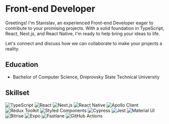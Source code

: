 # Front-end Developer

Greetings! I'm Stanislav, an experienced Front-end Developer eager to contribute to your promising projects. With a solid foundation in TypeScript, React, Next.js, and React Native, I'm ready to help bring your ideas to life.

Let's connect and discuss how we can collaborate to make your projects a reality.

## Education

- Bachelor of Computer Science, Dniprovsky State Technical University

## Skillset

![TypeScript](https://img.shields.io/badge/-TypeScript-007ACC?style=flat&logo=typescript&logoColor=white)
![React](https://img.shields.io/badge/-React-61DAFB?style=flat&logo=react&logoColor=white)
![Next.js](https://img.shields.io/badge/-Next.js-000000?style=flat&logo=next.js&logoColor=white)
![React Native](https://img.shields.io/badge/-React_Native-61DAFB?style=flat&logo=react&logoColor=white)
![Apollo Client](https://img.shields.io/badge/-Apollo_Client-311C87?style=flat&logo=apollo-graphql&logoColor=white)
![Redux Toolkit](https://img.shields.io/badge/-Redux_Toolkit-764ABC?style=flat&logo=redux&logoColor=white)
![Styled Components](https://img.shields.io/badge/-Styled_Components-DB7093?style=flat&logo=styled-components&logoColor=white)
![Cypress](https://img.shields.io/badge/-Cypress-17202C?style=flat&logo=cypress&logoColor=white)
![Jest](https://img.shields.io/badge/-Jest-C21325?style=flat&logo=jest&logoColor=white)
![Material UI](https://img.shields.io/badge/-Material_UI-0081CB?style=flat&logo=material-ui&logoColor=white)
![Bitrise](https://img.shields.io/badge/-Bitrise-683D87?style=flat&logo=bitrise&logoColor=white)
![Expo](https://img.shields.io/badge/-Expo-000020?style=flat&logo=expo&logoColor=white)
![Fastlane](https://img.shields.io/badge/-Fastlane-00F200?style=flat&logo=fastlane&logoColor=white)
![GitHub Actions](https://img.shields.io/badge/-GitHub_Actions-2088FF?style=flat&logo=github-actions&logoColor=white)

